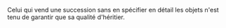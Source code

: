 Celui qui vend une succession sans en spécifier en détail les objets n'est tenu de garantir que sa qualité d'héritier.


  

  
